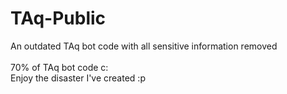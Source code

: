 # TAq-Public
An outdated TAq bot code with all sensitive information removed
<br><br>
70% of TAq bot code c:
<br>
Enjoy the disaster I've created :p
